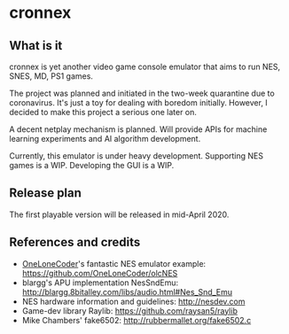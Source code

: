 cronnex
======

## What is it
cronnex is yet another video game console emulator that aims to run NES, SNES, MD, PS1 games.

The project was planned and initiated in the two-week quarantine due to coronavirus. 
It's just a toy for dealing with boredom initially. However, I decided to make this project a serious one later on.

A decent netplay mechanism is planned. 
Will provide APIs for machine learning experiments and AI algorithm development. 

Currently, this emulator is under heavy development. 
Supporting NES games is a WIP.
Developing the GUI is a WIP.


## Release plan
The first playable version will be released in mid-April 2020.


## References and credits
- [OneLoneCoder](https://github.com/OneLoneCoder)'s fantastic NES emulator example: https://github.com/OneLoneCoder/olcNES 
- blargg's APU implementation NesSndEmu: http://blargg.8bitalley.com/libs/audio.html#Nes_Snd_Emu
- NES hardware information and guidelines: http://nesdev.com
- Game-dev library Raylib: https://github.com/raysan5/raylib
- Mike Chambers' fake6502: http://rubbermallet.org/fake6502.c
